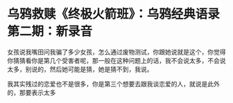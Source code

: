 # 乌鸦救赎《终极火箭班》：乌鸦经典语录 第二期：新录音

女孩说我嘴田问我骗了多少女孩，怎么通过废物测试，你跟她说就是这个，你觉得你猜猜看你是第几个受害者呢，那一般在这种问题上的话，我不会说太多，不会说太多，别说的，然后她可能是猜，她是猜不到，我说。

我其实残过的恋爱也不是很多，你是第三个想要去跟我谈恋爱的人，就说是此外的，那要表示太多